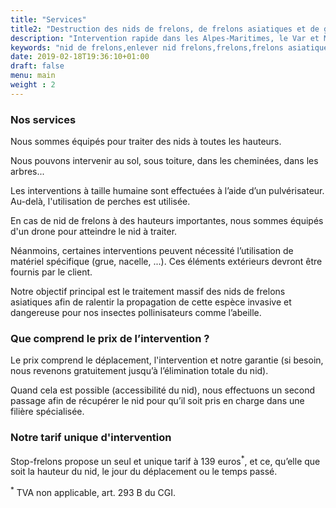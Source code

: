 ```yaml
---
title: "Services"
title2: "Destruction des nids de frelons, de frelons asiatiques et de guêpes"
description: "Intervention rapide dans les Alpes-Maritimes, le Var et Monaco pour une destruction des nids de frelons asiatiques, de frelons européens et de guêpes. Destruction rapide, toutes hauteurs."
keywords: "nid de frelons,enlever nid frelons,frelons,frelons asiatiques,frelons européens,guêpes,traitement nids de frelons,CERTIBIOCIDE,CERTIPHYTO,alpes-maritimes,var,monaco."
date: 2019-02-18T19:36:10+01:00
draft: false
menu: main
weight : 2
---
```


<h3>Nos services</h3>
<p>Nous sommes équipés pour traiter des nids à toutes les hauteurs.</p>
<p>Nous pouvons intervenir au sol, sous toiture, dans les cheminées, dans les arbres...</p>
<p>Les interventions à taille humaine sont effectuées à l’aide d’un pulvérisateur. Au-delà, l'utilisation de perches est utilisée.</p>
<p>En cas de nid de frelons à des hauteurs importantes, nous sommes équipés d'un drone pour atteindre le nid à traiter.</p>
<p>Néanmoins, certaines interventions peuvent nécessité l’utilisation de matériel spécifique (grue, nacelle, ...). Ces éléments extérieurs devront être fournis par le client.</p>
<p>Notre objectif principal est le traitement massif des nids de frelons asiatiques afin de ralentir la propagation de cette espèce invasive et dangereuse pour nos insectes pollinisateurs comme l’abeille.</p>
		
<h3>Que comprend le prix de l’intervention ?</h3>
<p>Le prix comprend le déplacement, l'intervention et notre garantie (si besoin, nous revenons gratuitement jusqu’à l’élimination totale du nid).</p>
<p>Quand cela est possible (accessibilité du nid), nous effectuons un second passage afin de récupérer le nid pour qu’il soit pris en charge dans une filière spécialisée.</p>
		
<h3>Notre tarif unique d'intervention</h3>
<p>Stop-frelons propose un seul et unique tarif à 139 euros<sup>*</sup>, et ce, qu’elle que soit la hauteur du nid, le jour du déplacement ou le temps passé.</p>
		
<p><sup>*</sup> TVA non applicable, art. 293 B du CGI.</p>

